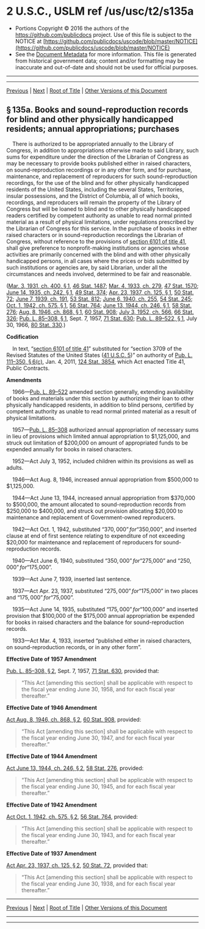 ---
---

# 2 U.S.C., USLM ref /us/usc/t2/s135a

* Portions Copyright © 2016 the authors of the https://github.com/publicdocs project.
  Use of this file is subject to the NOTICE at [https://github.com/publicdocs/uscode/blob/master/NOTICE](https://github.com/publicdocs/uscode/blob/master/NOTICE)
* See the [Document Metadata](././../../../..//README.md) for more information.
  This file is generated from historical government data; content and/or formatting may be inaccurate and out-of-date and should not be used for official purposes.

----------
----------

[Previous](./../../../..//us/usc/t2/ch5/m__us_usc_t2_s135.md) | [Next](./../../../..//us/usc/t2/ch5/m__us_usc_t2_s135a–1.md) | [Root of Title](./../../../../) | [Other Versions of this Document](https://publicdocs.github.io/go/links?ns=uslm&ref=%2Fus%2Fusc%2Ft2%2Fs135a)

## § 135a. Books and sound-reproduction records for blind and other physically handicapped residents; annual appropriations; purchases

    There is authorized to be appropriated annually to the Library of Congress, in addition to appropriations otherwise made to said Library, such sums for expenditure under the direction of the Librarian of Congress as may be necessary to provide books published either in raised characters, on sound-reproduction recordings or in any other form, and for purchase, maintenance, and replacement of reproducers for such sound-reproduction recordings, for the use of the blind and for other physically handicapped residents of the United States, including the several States, Territories, insular possessions, and the District of Columbia, all of which books, recordings, and reproducers will remain the property of the Library of Congress but will be loaned to blind and to other physically handicapped readers certified by competent authority as unable to read normal printed material as a result of physical limitations, under regulations prescribed by the Librarian of Congress for this service. In the purchase of books in either raised characters or in sound-reproduction recordings the Librarian of Congress, without reference to the provisions of [section 6101 of title 41][/us/usc/t41/s6101], shall give preference to nonprofit-making institutions or agencies whose activities are primarily concerned with the blind and with other physically handicapped persons, in all cases where the prices or bids submitted by such institutions or agencies are, by said Librarian, under all the circumstances and needs involved, determined to be fair and reasonable.

([Mar. 3, 1931, ch. 400, § 1][/us/act/1931-03-03/ch400/s1], [46 Stat. 1487][/us/stat/46/1487]; [Mar. 4, 1933, ch. 279][/us/act/1933-03-04/ch279], [47 Stat. 1570][/us/stat/47/1570]; [June 14, 1935, ch. 242, § 1][/us/act/1935-06-14/ch242/s1], [49 Stat. 374][/us/stat/49/374]; [Apr. 23, 1937, ch. 125, § 1][/us/act/1937-04-23/ch125/s1], [50 Stat. 72][/us/stat/50/72]; [June 7, 1939, ch. 191][/us/act/1939-06-07/ch191], [53 Stat. 812][/us/stat/53/812]; [June 6, 1940, ch. 255][/us/act/1940-06-06/ch255], [54 Stat. 245][/us/stat/54/245]; [Oct. 1, 1942, ch. 575, § 1][/us/act/1942-10-01/ch575/s1], [56 Stat. 764][/us/stat/56/764]; [June 13, 1944, ch. 246, § 1][/us/act/1944-06-13/ch246/s1], [58 Stat. 276][/us/stat/58/276]; [Aug. 8, 1946, ch. 868, § 1][/us/act/1946-08-08/ch868/s1], [60 Stat. 908][/us/stat/60/908]; [July 3, 1952, ch. 566][/us/act/1952-07-03/ch566], [66 Stat. 326][/us/stat/66/326]; [Pub. L. 85–308, § 1][/us/pl/85/308/s1], Sept. 7, 1957, [71 Stat. 630][/us/stat/71/630]; [Pub. L. 89–522, § 1][/us/pl/89/522/s1], July 30, 1966, [80 Stat. 330][/us/stat/80/330].)

 __Codification__ 

    In text, “[section 6101 of title 41][/us/usc/t41/s6101]” substituted for “section 3709 of the Revised Statutes of the United States ([41 U.S.C. 5][/us/usc/t41/s5])” on authority of [Pub. L. 111–350, § 6(c)][/us/pl/111/350/s6/c], Jan. 4, 2011, [124 Stat. 3854][/us/stat/124/3854], which Act enacted Title 41, Public Contracts.

 __Amendments__ 

    1966—[Pub. L. 89–522][/us/pl/89/522] amended section generally, extending availability of books and materials under this section by authorizing their loan to other physically handicapped residents, in addition to blind persons, certified by competent authority as unable to read normal printed material as a result of physical limitations.

    1957—[Pub. L. 85–308][/us/pl/85/308] authorized annual appropriation of necessary sums in lieu of provisions which limited annual appropriation to $1,125,000, and struck out limitation of $200,000 on amount of appropriated funds to be expended annually for books in raised characters.

    1952—Act July 3, 1952, included children within its provisions as well as adults.

    1946—Act Aug. 8, 1946, increased annual appropriation from $500,000 to $1,125,000.

    1944—Act June 13, 1944, increased annual appropriation from $370,000 to $500,000, the amount allocated to sound-reproduction records from $250,000 to $400,000, and struck out provision allocating $20,000 to maintenance and replacement of Government-owned reproducers.

    1942—Act Oct. 1, 1942, substituted “$370,000” for “$350,000”, and inserted clause at end of first sentence relating to expenditure of not exceeding $20,000 for maintenance and replacement of reproducers for sound-reproduction records.

    1940—Act June 6, 1940, substituted “$350,000” for “$275,000” and “$250,000” for “$175,000”.

    1939—Act June 7, 1939, inserted last sentence.

    1937—Act Apr. 23, 1937, substituted “$275,000” for “$175,000” in two places and “$175,000” for “$75,000”.

    1935—Act June 14, 1935, substituted “$175,000” for “$100,000” and inserted provision that $100,000 of the $175,000 annual appropriation be expended for books in raised characters and the balance for sound-reproduction records.

    1933—Act Mar. 4, 1933, inserted “published either in raised characters, on sound-reproduction records, or in any other form”.

 __Effective Date of 1957 Amendment__ 

[Pub. L. 85–308, § 2][/us/pl/85/308/s2], Sept. 7, 1957, [71 Stat. 630][/us/stat/71/630], provided that: 

> “This Act \[amending this section\] shall be applicable with respect to the fiscal year ending June 30, 1958, and for each fiscal year thereafter.”

 __Effective Date of 1946 Amendment__ 

[Act Aug. 8, 1946, ch. 868, § 2][/us/act/1946-08-08/ch868/s2], [60 Stat. 908][/us/stat/60/908], provided: 

> “This Act \[amending this section\] shall be applicable with respect to the fiscal year ending June 30, 1947, and for each fiscal year thereafter.”

 __Effective Date of 1944 Amendment__ 

[Act June 13, 1944, ch. 246, § 2][/us/act/1944-06-13/ch246/s2], [58 Stat. 276][/us/stat/58/276], provided: 

> “This Act \[amending this section\] shall be applicable with respect to the fiscal year ending June 30, 1945, and for each fiscal year thereafter.”

 __Effective Date of 1942 Amendment__ 

[Act Oct. 1, 1942, ch. 575, § 2][/us/act/1942-10-01/ch575/s2], [56 Stat. 764][/us/stat/56/764], provided: 

> “This Act \[amending this section\] shall be applicable with respect to the fiscal year ending June 30, 1943, and for each fiscal year thereafter.”

 __Effective Date of 1937 Amendment__ 

[Act Apr. 23, 1937, ch. 125, § 2][/us/act/1937-04-23/ch125/s2], [50 Stat. 72][/us/stat/50/72], provided that: 

> “This Act \[amending this section\] shall be applicable with respect to the fiscal year ending June 30, 1938, and for each fiscal year thereafter.”

----------

[Previous](./../../../..//us/usc/t2/ch5/m__us_usc_t2_s135.md) | [Next](./../../../..//us/usc/t2/ch5/m__us_usc_t2_s135a–1.md) | [Root of Title](./../../../../) | [Other Versions of this Document](https://publicdocs.github.io/go/links?ns=uslm&ref=%2Fus%2Fusc%2Ft2%2Fs135a)

----------
----------

[/us/usc/t41/s6101]: https://publicdocs.github.io/go/links?ns=uslm&ref=%2Fus%2Fusc%2Ft41%2Fs6101
[/us/act/1931-03-03/ch400/s1]: https://publicdocs.github.io/go/links?ns=uslm&ref=%2Fus%2Fact%2F1931-03-03%2Fch400%2Fs1
[/us/stat/46/1487]: https://publicdocs.github.io/go/links?ns=uslm&ref=%2Fus%2Fstat%2F46%2F1487
[/us/act/1933-03-04/ch279]: https://publicdocs.github.io/go/links?ns=uslm&ref=%2Fus%2Fact%2F1933-03-04%2Fch279
[/us/stat/47/1570]: https://publicdocs.github.io/go/links?ns=uslm&ref=%2Fus%2Fstat%2F47%2F1570
[/us/act/1935-06-14/ch242/s1]: https://publicdocs.github.io/go/links?ns=uslm&ref=%2Fus%2Fact%2F1935-06-14%2Fch242%2Fs1
[/us/stat/49/374]: https://publicdocs.github.io/go/links?ns=uslm&ref=%2Fus%2Fstat%2F49%2F374
[/us/act/1937-04-23/ch125/s1]: https://publicdocs.github.io/go/links?ns=uslm&ref=%2Fus%2Fact%2F1937-04-23%2Fch125%2Fs1
[/us/stat/50/72]: https://publicdocs.github.io/go/links?ns=uslm&ref=%2Fus%2Fstat%2F50%2F72
[/us/act/1939-06-07/ch191]: https://publicdocs.github.io/go/links?ns=uslm&ref=%2Fus%2Fact%2F1939-06-07%2Fch191
[/us/stat/53/812]: https://publicdocs.github.io/go/links?ns=uslm&ref=%2Fus%2Fstat%2F53%2F812
[/us/act/1940-06-06/ch255]: https://publicdocs.github.io/go/links?ns=uslm&ref=%2Fus%2Fact%2F1940-06-06%2Fch255
[/us/stat/54/245]: https://publicdocs.github.io/go/links?ns=uslm&ref=%2Fus%2Fstat%2F54%2F245
[/us/act/1942-10-01/ch575/s1]: https://publicdocs.github.io/go/links?ns=uslm&ref=%2Fus%2Fact%2F1942-10-01%2Fch575%2Fs1
[/us/stat/56/764]: https://publicdocs.github.io/go/links?ns=uslm&ref=%2Fus%2Fstat%2F56%2F764
[/us/act/1944-06-13/ch246/s1]: https://publicdocs.github.io/go/links?ns=uslm&ref=%2Fus%2Fact%2F1944-06-13%2Fch246%2Fs1
[/us/stat/58/276]: https://publicdocs.github.io/go/links?ns=uslm&ref=%2Fus%2Fstat%2F58%2F276
[/us/act/1946-08-08/ch868/s1]: https://publicdocs.github.io/go/links?ns=uslm&ref=%2Fus%2Fact%2F1946-08-08%2Fch868%2Fs1
[/us/stat/60/908]: https://publicdocs.github.io/go/links?ns=uslm&ref=%2Fus%2Fstat%2F60%2F908
[/us/act/1952-07-03/ch566]: https://publicdocs.github.io/go/links?ns=uslm&ref=%2Fus%2Fact%2F1952-07-03%2Fch566
[/us/stat/66/326]: https://publicdocs.github.io/go/links?ns=uslm&ref=%2Fus%2Fstat%2F66%2F326
[/us/pl/85/308/s1]: https://publicdocs.github.io/go/links?ns=uslm&ref=%2Fus%2Fpl%2F85%2F308%2Fs1
[/us/stat/71/630]: https://publicdocs.github.io/go/links?ns=uslm&ref=%2Fus%2Fstat%2F71%2F630
[/us/pl/89/522/s1]: https://publicdocs.github.io/go/links?ns=uslm&ref=%2Fus%2Fpl%2F89%2F522%2Fs1
[/us/stat/80/330]: https://publicdocs.github.io/go/links?ns=uslm&ref=%2Fus%2Fstat%2F80%2F330
[/us/usc/t41/s6101]: https://publicdocs.github.io/go/links?ns=uslm&ref=%2Fus%2Fusc%2Ft41%2Fs6101
[/us/usc/t41/s5]: https://publicdocs.github.io/go/links?ns=uslm&ref=%2Fus%2Fusc%2Ft41%2Fs5
[/us/pl/111/350/s6/c]: https://publicdocs.github.io/go/links?ns=uslm&ref=%2Fus%2Fpl%2F111%2F350%2Fs6%2Fc
[/us/stat/124/3854]: https://publicdocs.github.io/go/links?ns=uslm&ref=%2Fus%2Fstat%2F124%2F3854
[/us/pl/89/522]: https://publicdocs.github.io/go/links?ns=uslm&ref=%2Fus%2Fpl%2F89%2F522
[/us/pl/85/308]: https://publicdocs.github.io/go/links?ns=uslm&ref=%2Fus%2Fpl%2F85%2F308
[/us/pl/85/308/s2]: https://publicdocs.github.io/go/links?ns=uslm&ref=%2Fus%2Fpl%2F85%2F308%2Fs2
[/us/stat/71/630]: https://publicdocs.github.io/go/links?ns=uslm&ref=%2Fus%2Fstat%2F71%2F630
[/us/act/1946-08-08/ch868/s2]: https://publicdocs.github.io/go/links?ns=uslm&ref=%2Fus%2Fact%2F1946-08-08%2Fch868%2Fs2
[/us/stat/60/908]: https://publicdocs.github.io/go/links?ns=uslm&ref=%2Fus%2Fstat%2F60%2F908
[/us/act/1944-06-13/ch246/s2]: https://publicdocs.github.io/go/links?ns=uslm&ref=%2Fus%2Fact%2F1944-06-13%2Fch246%2Fs2
[/us/stat/58/276]: https://publicdocs.github.io/go/links?ns=uslm&ref=%2Fus%2Fstat%2F58%2F276
[/us/act/1942-10-01/ch575/s2]: https://publicdocs.github.io/go/links?ns=uslm&ref=%2Fus%2Fact%2F1942-10-01%2Fch575%2Fs2
[/us/stat/56/764]: https://publicdocs.github.io/go/links?ns=uslm&ref=%2Fus%2Fstat%2F56%2F764
[/us/act/1937-04-23/ch125/s2]: https://publicdocs.github.io/go/links?ns=uslm&ref=%2Fus%2Fact%2F1937-04-23%2Fch125%2Fs2
[/us/stat/50/72]: https://publicdocs.github.io/go/links?ns=uslm&ref=%2Fus%2Fstat%2F50%2F72


